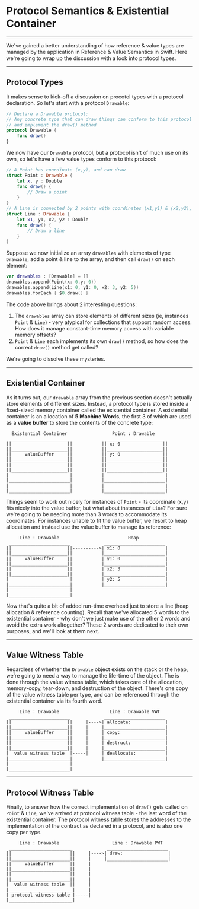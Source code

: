 # Protocol Semantics & Existential Container
---
We've gained a better understanding of how reference & value types are managed by the application in Reference & Value Semantics in Swift. 
Here we're going to wrap up the discussion with a look into protocol types.

---
## Protocol Types
It makes sense to kick-off a discussion on procotol types with a protocol declaration. So let's start with a protocol `Drawable`:
```Swift
// Declare a Drawable protocol: 
// Any concrete type that can draw things can conform to this protocol
// and implement the draw() method
protocol Drawable {
    func draw()
}
```
We now have our `Drawable` protocol, but a protocol isn't of much use on its own, so let's have a few value types conform to this protocol:
```Swift
// A Point has coordinate (x,y), and can draw
struct Point : Drawable {
    let x, y : Double
    func draw() {
        // Draw a point
    }
}
// A Line is connected by 2 points with coordinates (x1,y1) & (x2,y2), and can also draw
struct Line : Drawable {
    let x1, y1, x2, y2 : Double
    func draw() {
        // Draw a line
    }
}
```
Suppose we now initialize an array `drawables` with elements of type `Drawable`, add a point & line to the array, and then call `draw()` on each element:
```Swift
var drawables : [Drawable] = []
drawables.append(Point(x: 0,y: 0))
drawables.append(Line(x1: 0, y1: 0, x2: 3, y2: 5))
drawables.forEach { $0.draw() }
```
The code above brings about 2 interesting questions:
1. The `drawables` array can store elements of different sizes (ie, instances `Point` & `Line`) - very atypical for collections that support random access. How does it manage constant-time memory access with variable memory offsets?
2. `Point` & `Line` each implements its own `draw()` method, so how does the correct `draw()` method get called?

We're going to dissolve these mysteries.

---
## Existential Container

As it turns out, our `drawable` array from the previous section doesn't actually store elements of different sizes. Instead, a protocol type is stored inside a fixed-sized memory container called the existential container. A existential container is an allocation of __5 Machine Words__, the first 3 of which are used as a __value buffer__ to store the contents of the concrete type:

```
  Existential Container                 Point : Drawable
 _______________________             _______________________
||                     ||           || x: 0                ||
||_____________________||           ||_____________________||
||     valueBuffer     ||           || y: 0                ||
||_____________________||           ||_____________________||
||                     ||           ||                     ||
||_____________________||           ||_____________________||
|                       |           |                       |
|_______________________|           |_______________________|
|                       |           |                       |
|_______________________|           |_______________________|

```
Things seem to work out nicely for instances of `Point` - its coordinate (x,y) fits nicely into the value buffer, but what about instances of `Line`? For sure we're going to be needing more than 3 words to accommodate its coordinates. For instances unable to fit the value buffer, we resort to heap allocation and instead use the value buffer to manage its reference:

```
     Line : Drawable                          Heap
 _______________________             _______________________
||                     ||---------->| x1: 0                 |
||_____________________||           |_______________________|
||     valueBuffer     ||           | y1: 0                 |
||_____________________||           |_______________________|
||                     ||           | x2: 3                 |
||_____________________||           |_______________________|
|                       |           | y2: 5                 |
|_______________________|           |_______________________|
|                       |
|_______________________|

```
Now that's quite a bit of added run-time overhead just to store a line (heap allocation & reference counting). Recall that we've allocated 5 words to the existential container - why don't we just make use of the other 2 words and avoid the extra work altogether? These 2 words are dedicated to their own purposes, and we'll look at them next.

---
## Value Witness Table

Regardless of whether the `Drawable` object exists on the stack or the heap, we're going to need a way to manage the life-time of the object. The is done through the value witness table, which takes care of the allocation, memory-copy, tear-down, and destruction of the object. There's one copy of the value witness table per type, and can be referenced through the existential container via its fourth word.

```
     Line : Drawable                   Line : Drawable VWT
 _______________________             _______________________
||                     ||     |---->| allocate:             |
||_____________________||     |     |_______________________|
||     valueBuffer     ||     |     | copy:                 |
||_____________________||     |     |_______________________|
||                     ||     |     | destruct:             |
||_____________________||     |     |_______________________|
|  value witness table  |-----|     | deallocate:           |
|_______________________|           |_______________________|
|                       |
|_______________________|

```

---
## Protocol Witness Table

Finally, to answer how the correct implementation of `draw()` gets called on `Point` & `Line`, we've arrived at protocol witness table - the last word of the existential container. The protocol witness table stores the addresses to the implementation of the contract as declared in a protocol, and is also one copy per type.

```
     Line : Drawable                    Line : Drawable PWT
 ________________________             _______________________
||                      ||     |---->| draw:                 |
||______________________||     |     |_______________________|
||     valueBuffer      ||     |
||______________________||     |
||                      ||     |
||______________________||     | 
|  value witness table  ||     | 
|________________________|     |     
| protocol witness table |-----|
|________________________|

```
